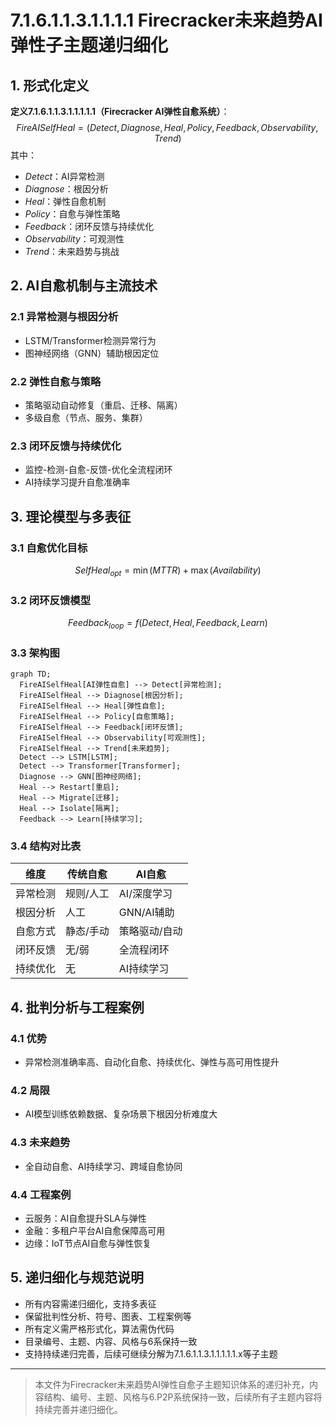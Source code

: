 # 7.1.6.1.1.3.1.1.1.1 Firecracker未来趋势AI弹性子主题递归细化

## 1. 形式化定义

**定义7.1.6.1.1.3.1.1.1.1.1（Firecracker AI弹性自愈系统）**：
$$
FireAISelfHeal = (Detect, Diagnose, Heal, Policy, Feedback, Observability, Trend)
$$
其中：

- $Detect$：AI异常检测
- $Diagnose$：根因分析
- $Heal$：弹性自愈机制
- $Policy$：自愈与弹性策略
- $Feedback$：闭环反馈与持续优化
- $Observability$：可观测性
- $Trend$：未来趋势与挑战

## 2. AI自愈机制与主流技术

### 2.1 异常检测与根因分析

- LSTM/Transformer检测异常行为
- 图神经网络（GNN）辅助根因定位

### 2.2 弹性自愈与策略

- 策略驱动自动修复（重启、迁移、隔离）
- 多级自愈（节点、服务、集群）

### 2.3 闭环反馈与持续优化

- 监控-检测-自愈-反馈-优化全流程闭环
- AI持续学习提升自愈准确率

## 3. 理论模型与多表征

### 3.1 自愈优化目标

$$SelfHeal_{opt} = \min (MTTR) + \max (Availability)$$

### 3.2 闭环反馈模型

$$Feedback_{loop} = f(Detect, Heal, Feedback, Learn)$$

### 3.3 架构图

```mermaid
graph TD;
  FireAISelfHeal[AI弹性自愈] --> Detect[异常检测];
  FireAISelfHeal --> Diagnose[根因分析];
  FireAISelfHeal --> Heal[弹性自愈];
  FireAISelfHeal --> Policy[自愈策略];
  FireAISelfHeal --> Feedback[闭环反馈];
  FireAISelfHeal --> Observability[可观测性];
  FireAISelfHeal --> Trend[未来趋势];
  Detect --> LSTM[LSTM];
  Detect --> Transformer[Transformer];
  Diagnose --> GNN[图神经网络];
  Heal --> Restart[重启];
  Heal --> Migrate[迁移];
  Heal --> Isolate[隔离];
  Feedback --> Learn[持续学习];
```

### 3.4 结构对比表

| 维度 | 传统自愈 | AI自愈 |
|------|----------|--------|
| 异常检测 | 规则/人工 | AI/深度学习 |
| 根因分析 | 人工 | GNN/AI辅助 |
| 自愈方式 | 静态/手动 | 策略驱动/自动 |
| 闭环反馈 | 无/弱 | 全流程闭环 |
| 持续优化 | 无 | AI持续学习 |

## 4. 批判分析与工程案例

### 4.1 优势

- 异常检测准确率高、自动化自愈、持续优化、弹性与高可用性提升

### 4.2 局限

- AI模型训练依赖数据、复杂场景下根因分析难度大

### 4.3 未来趋势

- 全自动自愈、AI持续学习、跨域自愈协同

### 4.4 工程案例

- 云服务：AI自愈提升SLA与弹性
- 金融：多租户平台AI自愈保障高可用
- 边缘：IoT节点AI自愈与弹性恢复

## 5. 递归细化与规范说明

- 所有内容需递归细化，支持多表征
- 保留批判性分析、符号、图表、工程案例等
- 所有定义需严格形式化，算法需伪代码
- 目录编号、主题、内容、风格与6系保持一致
- 支持持续递归完善，后续可继续分解为7.1.6.1.1.3.1.1.1.1.1.x等子主题

---
> 本文件为Firecracker未来趋势AI弹性自愈子主题知识体系的递归补充，内容结构、编号、主题、风格与6.P2P系统保持一致，后续所有子主题内容将持续完善并递归细化。
